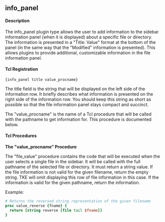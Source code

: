## info\_panel

#### Description

The info\_panel plugin type allows the user to add information to the sidebar information panel (when it is displayed) about a specific file or directory. The information is presented in a "Title: Value" format at the bottom of the panel (in the same way that the "Modified" information is presented). This allows plugins to provide additional, customizable information in the file information panel.

#### Tcl Registration

	{info_panel title value_procname}

The title field is the string that will be displayed on the left side of the information row. It briefly describes what information is presented on the right side of the information row. You should keep this string as short as possible so that the file information panel stays compact and succinct.

The "value\_procname" is the name of a Tcl procedure that will be called with the pathname to get information for. This procedure is documented below.

#### Tcl Procedures

**The "value\_procname” Procedure**

The "file\_value" procedure contains the code that will be executed when the user selects a single file in the sidebar. It will be called with the full pathname of the selected file or directory. It must return a string value. If the file information is not valid for the given filename, return the empty string. TKE will omit displaying this row of file information in this case. If the information is valid for the given pathname, return the information.
 
Example:

```Tcl
# Returns the reversed string representation of the given filename
proc value_reverse {fname} {
  return [string reverse [file tail $fname]]
}
```
